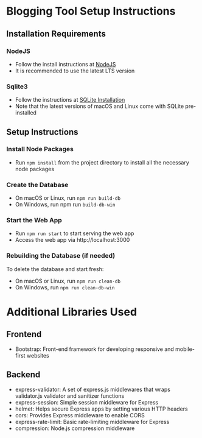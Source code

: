 # Blogging Tool Setup Instructions #
## Installation Requirements ##
### NodeJS ###
* Follow the install instructions at [NodeJS](https://nodejs.org/en/)
* It is recommended to use the latest LTS version

### Sqlite3 ###
* Follow the instructions at [SQLite Installation](https://www.tutorialspoint.com/sqlite/sqlite_installation.htm)
* Note that the latest versions of macOS and Linux come with SQLite pre-installed

## Setup Instructions ##
### Install Node Packages ###
* Run `npm install` from the project directory to install all the necessary node packages

### Create the Database ###
* On macOS or Linux, run `npm run build-db`
* On Windows, run npm run `build-db-win`

### Start the Web App ###
* Run `npm run start` to start serving the web app
* Access the web app via http://localhost:3000

### Rebuilding the Database (if needed) ###
To delete the database and start fresh:
* On macOS or Linux, run `npm run clean-db`
* On Windows, run `npm run clean-db-win`

# Additional Libraries Used #
## Frontend ##
* Bootstrap: Front-end framework for developing responsive and mobile-first websites

## Backend ##
* express-validator: A set of express.js middlewares that wraps validator.js validator and sanitizer functions
* express-session: Simple session middleware for Express
* helmet: Helps secure Express apps by setting various HTTP headers
* cors: Provides Express middleware to enable CORS
* express-rate-limit: Basic rate-limiting middleware for Express
* compression: Node.js compression middleware

